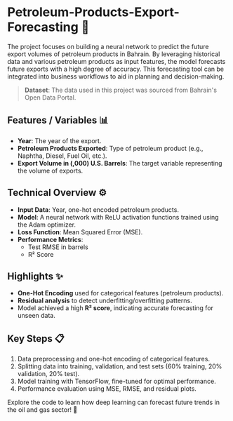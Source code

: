 # Petroleum-Products-Export-Forecasting 🚀

The project focuses on building a neural network to predict the future export volumes of petroleum products in Bahrain. By leveraging historical data and various petroleum products as input features, the model forecasts future exports with a high degree of accuracy. This forecasting tool can be integrated into business workflows to aid in planning and decision-making.

> **Dataset**: The data used in this project was sourced from Bahrain's Open Data Portal.

## Features / Variables 📊
- **Year**: The year of the export.
- **Petroleum Products Exported**: Type of petroleum product (e.g., Naphtha, Diesel, Fuel Oil, etc.).
- **Export Volume in (,000) U.S. Barrels**: The target variable representing the volume of exports.

## Technical Overview ⚙️
- **Input Data**: Year, one-hot encoded petroleum products.
- **Model**: A neural network with ReLU activation functions trained using the Adam optimizer.
- **Loss Function**: Mean Squared Error (MSE).
- **Performance Metrics**: 
  - Test RMSE in barrels
  - R² Score

## Highlights ✨
- **One-Hot Encoding** used for categorical features (petroleum products).
- **Residual analysis** to detect underfitting/overfitting patterns.
- Model achieved a high **R² score**, indicating accurate forecasting for unseen data.

## Key Steps 📋
1. Data preprocessing and one-hot encoding of categorical features.
2. Splitting data into training, validation, and test sets (60% training, 20% validation, 20% test).
3. Model training with TensorFlow, fine-tuned for optimal performance.
4. Performance evaluation using MSE, RMSE, and residual plots.

Explore the code to learn how deep learning can forecast future trends in the oil and gas sector! 🚀

